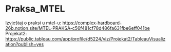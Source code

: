 # Praksa_MTEL
Izvještaj o praksi u mtel-u: https://complex-hardboard-26b.notion.site/MTEL-PRAKSA-c56f481cf78d486fa631fbe6eff041be
Projekat2:
https://public.tableau.com/app/profile/d5224/viz/Projekat2/TableauVisualization?publish=yes
